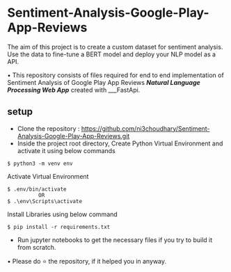 # Sentiment-Analysis-Google-Play-App-Reviews

The aim of this project is to create a custom dataset for sentiment analysis. Use the data to fine-tune a BERT model and deploy your NLP model as a API.


• This repository consists of files required for end to end implementation of Sentiment Analysis of Google Play App Reviews ___Natural Language Processing Web App___ created with ___FastApi.

## setup
- Clone the repository : https://github.com/ni3choudhary/Sentiment-Analysis-Google-Play-App-Reviews.git
- Inside the project root directory, Create Python Virtual Environment and activate it using below commands 
```console
$ python3 -m venv env
``` 

Activate Virtual Environment
```console
$ .env/bin/activate 
          OR
$ .\env\Scripts\activate
```
Install Libraries using below command
```console
$ pip install -r requirements.txt
```

- Run jupyter notebooks to get the necessary files if you try to build it from scratch.

• Please do ⭐ the repository, if it helped you in anyway.

